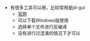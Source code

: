 * 有很多工具可以用，比较常用是jd-gui
    * [官网](http://jd.benow.ca/)
    * 可以下载Windows版使用
    * 选择单个文件进行反编译
    * 没有进行过混淆的情况下才可以